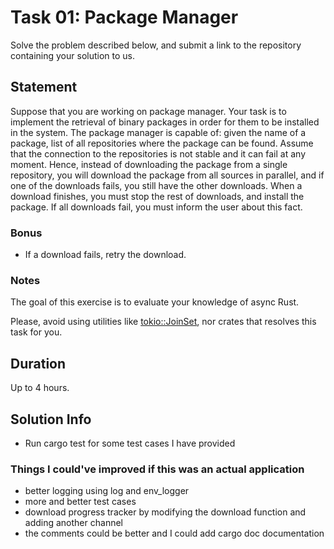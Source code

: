 # Task 01: Package Manager

Solve the problem described below, and submit a link to the repository containing your solution to us.

## Statement

Suppose that you are working on  package manager. 
Your task is to implement the retrieval of binary packages in order for them to be installed in the system.
The package manager is capable of: given the name of a package, list of all repositories where the package can be found.
Assume that the connection to the repositories is not stable and it can fail at any moment. 
Hence, instead of downloading the package from a single repository, you will download the package from all sources in parallel, and if one of the downloads fails, you still have the other downloads.
When a download finishes, you must stop the rest of downloads, and install the package. If all downloads fail, you must inform the user about this fact.

### Bonus

- If a download fails, retry the download.

### Notes

The goal of this exercise is to evaluate your knowledge of async Rust. 

Please, avoid using utilities like [tokio::JoinSet](https://docs.rs/tokio/latest/tokio/task/struct.JoinSet.html), nor crates that resolves this task for you.

## Duration

Up to 4 hours.

## Solution Info

* Run cargo test for some test cases I have provided

### Things I could've improved if this was an actual application
* better logging using log and env_logger
* more and better test cases 
* download progress tracker by modifying the download function and adding another channel
* the comments could be better and I could add cargo doc documentation